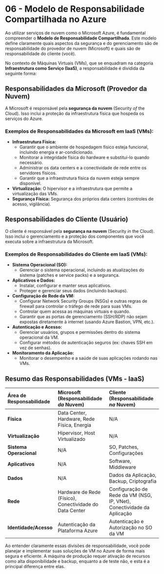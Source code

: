 # 06 - Modelo de Responsabilidade Compartilhada no Azure

Ao utilizar serviços de nuvem como o Microsoft Azure, é fundamental compreender o **Modelo de Responsabilidade Compartilhada**. Este modelo define claramente quais aspectos da segurança e do gerenciamento são de responsabilidade do provedor de nuvem (Microsoft) e quais são de responsabilidade do cliente (você).

No contexto de Máquinas Virtuais (VMs), que se enquadram na categoria **Infraestrutura como Serviço (IaaS)**, a responsabilidade é dividida da seguinte forma:

## Responsabilidades da Microsoft (Provedor da Nuvem)

A Microsoft é responsável pela **segurança da nuvem** (Security *of* the Cloud). Isso inclui a proteção da infraestrutura física que hospeda os serviços do Azure.

### **Exemplos de Responsabilidades da Microsoft em IaaS (VMs):**

* **Infraestrutura Física:**
    * Garantir que o ambiente de hospedagem físico esteja funcional, incluindo energia e ar-condicionado.
    * Monitorar a integridade física do hardware e substituí-lo quando necessário.
    * Administrar os data centers e a conectividade de rede entre os servidores físicos.
    * Garantir que a infraestrutura física da nuvem esteja sempre disponível.
* **Virtualização:** O hipervisor e a infraestrutura que permite a virtualização das VMs.
* **Segurança Física:** Segurança dos próprios data centers (controles de acesso, vigilância).

## Responsabilidades do Cliente (Usuário)

O cliente é responsável pela **segurança na nuvem** (Security *in* the Cloud). Isso inclui o gerenciamento e a proteção dos componentes que você executa sobre a infraestrutura da Microsoft.

### **Exemplos de Responsabilidades do Cliente em IaaS (VMs):**

* **Sistema Operacional (SO):**
    * Gerenciar o sistema operacional, incluindo as atualizações do sistema (patches e service packs) e a segurança.
* **Aplicativos e Dados:**
    * Instalar, configurar e manter seus aplicativos.
    * Proteger e gerenciar seus dados (incluindo backups).
* **Configuração de Rede da VM:**
    * Configurar Network Security Groups (NSGs) e outras regras de firewall para controlar o tráfego de rede para suas VMs.
    * Controlar quem acessa as máquinas virtuais e quando.
    * Garantir que as portas de gerenciamento (SSH/RDP) não sejam expostas diretamente à internet (usando Azure Bastion, VPN, etc.).
* **Autenticação e Acesso:**
    * Gerenciar usuários, grupos e permissões dentro do sistema operacional da VM.
    * Configurar métodos de autenticação seguros (ex: chaves SSH em vez de senhas).
* **Monitoramento da Aplicação:**
    * Monitorar o desempenho e a saúde de suas aplicações rodando nas VMs.

## Resumo das Responsabilidades (VMs - IaaS)

| Área de Responsabilidade | Microsoft (Responsabilidade *da* Nuvem) | Cliente (Responsabilidade *na* Nuvem) |
| :----------------------- | :------------------------------------- | :------------------------------------- |
| **Física** | Data Center, Hardware, Rede Física, Energia | N/A                                    |
| **Virtualização** | Hipervisor, Host Virtualizado           | N/A                                    |
| **Sistema Operacional** | N/A                                    | SO, Patches, Configurações             |
| **Aplicativos** | N/A                                    | Software, Middleware                   |
| **Dados** | N/A                                    | Dados da Aplicação, Backup, Criptografia |
| **Rede** | Hardware de Rede (Físico), Conectividade do Data Center | Configuração de Rede da VM (NSG, IP, VNet), Conectividade da Aplicação |
| **Identidade/Acesso** | Autenticação da Plataforma Azure         | Autenticação e Autorização no SO da VM |

Ao entender claramente essas divisões de responsabilidade, você pode planejar e implementar suas soluções de VM no Azure de forma mais segura e eficiente. A máquina de produção requer ativação de recursos como alta disponibilidade e backup, enquanto a de teste não, e esta é a principal diferença entre elas.